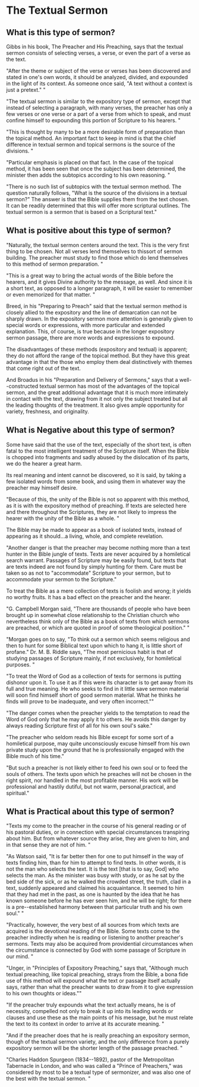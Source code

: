 # The Textual Sermon

## What is this type of sermon?

Gibbs in his book, The Preacher and His Preaching, says that the textual
sermon consists of selecting verses, a verse, or even the part of a
verse as the text.

\"After the theme or subject of the verse or verses has been discovered
and stated in one\'s own words, it should be analyzed, divided, and
expounded in the light of its context. As someone once said, \"A text
without a context is just a pretext.\" \"

\"The textual sermon is similar to the expository type of sermon, except
that instead of selecting a paragraph, with many verses, the preacher
has only a few verses or one verse or a part of a verse from which to
speak, and must confine himself to expounding this portion of Scripture
to his hearers. \"

\"This is thought by many to be a more desirable form of preparation
than the topical method. An important fact to keep in mind is that the
chief difference in textual sermon and topical sermons is the source of
the divisions. \"

\"Particular emphasis is placed on that fact. In the case of the topical
method, it has been seen that once the subject has been determined, the
minister then adds the subtopics according to his own reasoning. \"

\"There is no such list of subtopics with the textual sermon method. The
question naturally follows, \"What is the source of the divisions in a
textual sermon?\" The answer is that the Bible supplies them from the
text chosen. It can be readily determined that this will offer more
scriptural outlines. The textual sermon is a sermon that is based on a
Scriptural text.\"

## What is positive about this type of sermon?

\"Naturally, the textual sermon centers around the text. This is the
very first thing to be chosen. Not all verses lend themselves to
thissort of sermon building. The preacher must study to find those which
do lend themselves to this method of sermon preparation. \"

\"This is a great way to bring the actual words of the Bible before the
hearers, and it gives Divine authority to the message, as well. And
since it is a short text, as opposed to a longer paragraph, it will be
easier to remember or even memorized for that matter. \"

Breed, in his \"Preparing to Preach\" said that the textual sermon
method is closely allied to the expository and the line of demarcation
can not be sharply drawn. In the expository sermon more attention is
generally given to special words or expressions, with more particular
and extended explanation. This, of course, is true because in the longer
expository sermon passage, there are more words and expressions to
expound.

The disadvantages of these methods (expository and textual) is apparent;
they do not afford the range of the topical method. But they have this
great advantage in that the those who employ them deal distinctively
with themes that come right out of the text.

And Broadus in his \"Preparation and Delivery of Sermons,\" says that a
well--constructed textual sermon has most of the advantages of the
topical sermon, and the great additional advantage that it is much more
intimately in contact with the text, drawing from it not only the
subject treated but all the leading thoughts of the treatment. It also
gives ample opportunity for variety, freshness, and originality.

## What is Negative about this type of sermon?

Some have said that the use of the text, especially of the short text,
is often fatal to the most intelligent treatment of the Scripture
itself. When the Bible is chopped into fragments and sadly abused by the
dislocation of its parts, we do the hearer a great harm.

Its real meaning and intent cannot be discovered, so it is said, by
taking a few isolated words from some book, and using them in whatever
way the preacher may himself desire.

\"Because of this, the unity of the Bible is not so apparent with this
method, as it is with the expository method of preaching. If texts are
selected here and there throughout the Scriptures, they are not likely
to impress the hearer with the unity of the Bible as a whole. \"

The Bible may be made to appear as a book of isolated texts, instead of
appearing as it should...a living, whole, and complete revelation.

\"Another danger is that the preacher may become nothing more than a
text hunter in the Bible jungle of texts. Texts are never acquired by a
homiletical search warrant. Passages of Scripture may be easily found,
but texts that are texts indeed are not found by simply hunting for
them. Care must be taken so as not to \"accommodate\" Scripture to your
sermon, but to accommodate your sermon to the Scripture.\"

To treat the Bible as a mere collection of texts is foolish and wrong;
it yields no worthy fruits. It has a bad effect on the preacher and the
hearer.

\"G. Campbell Morgan said, \"There are thousands of people who have been
brought up in somewhat close relationship to the Christian church who
nevertheless think only of the Bible as a book of texts from which
sermons are preached, or which are quoted in proof of some theological
position.\" \"

\"Morgan goes on to say, \"To think out a sermon which seems religious
and then to hunt for some Biblical text upon which to hang it, is little
short of profane.\" Dr. M. B. Riddle says, \"The most pernicious habit
is that of studying passages of Scripture mainly, if not exclusively,
for homiletical purposes. \"

\"To treat the Word of God as a collection of texts for sermons is
putting dishonor upon it. To use it as if this were its character is to
get away from its full and true meaning. He who seeks to find in it
little save sermon material will soon find himself short of good sermon
material. What he thinks he finds will prove to be inadequate, and very
often incorrect.\"\"

\"The danger comes when the preacher yields to the temptation to read
the Word of God only that he may apply it to others. He avoids this
danger by always reading Scripture first of all for his own soul\'s
sake.\"

\"The preacher who seldom reads his Bible except for some sort of a
homiletical purpose, may quite unconsciously excuse himself from his own
private study upon the ground that he is professionally engaged with the
Bible much of his time.\"

\"But such a preacher is not likely either to feed his own soul or to
feed the souls of others. The texts upon which he preaches will not be
chosen in the right spirit, nor handled in the most profitable manner.
His work will be professional and hastily dutiful, but not warm,
personal,practical, and spiritual.\"

## What is Practical about this type of sermon?

\"Texts my come to the preacher in the course of his general reading or
of his pastoral duties, or in connection with special circumstances
transpiring about him. But from whatever source they arise, they are
given to him, and in that sense they are not of him. \"

\"As Watson said, \"It is far better then for one to put himself in the
way of texts finding him, than for him to attempt to find texts. In
other words, it is not the man who selects the text. It is the text
\[that is to say, God\] who selects the man. As the minister was busy
with study, or as he sat by the bed side of the sick, or as he walked
the crowded street, the truth, clad in a text, suddenly appeared and
claimed his acquaintance. It seemed to him that they had met in the
past, as one is haunted by the idea that he has known someone before he
has ever seen him, and he will be right; for there is a pre--established
harmony between that particular truth and his own soul.\" \"

\"Practically, however, the very best of all sources from which texts
are acquired is the devotional reading of the Bible. Some texts come to
the preacher indirectly when he is reading or listening to another
preacher\'s sermons. Texts may also be acquired from providential
circumstances when the circumstance is connected by God with some
passage of Scripture in our mind. \"

\"Unger, in \"Principles of Expository Preaching,\" says that,
\"Although much textual preaching, like topical preaching, strays from
the Bible, a bona fide use of this method will expound what the text or
passage itself actually says, rather than what the preacher wants to
draw from it to give expression to his own thoughts or ideas.\"\"

\"If the preacher truly expounds what the text actually means, he is of
necessity, compelled not only to break it up into its leading words or
clauses and use these as the main points of his message, but he must
relate the text to its context in order to arrive at its accurate
meaning. \"

\"And if the preacher does that he is really preaching an expository
sermon, though of the textual sermon variety, and the only difference
from a purely expository sermon will be the shorter length of the
passage preached. \"

\"Charles Haddon Spurgeon (1834--1892), pastor of the Metropolitan
Tabernacle in London, and who was called a \"Prince of Preachers,\" was
considered by most to be a textual type of sermonizer, and was also one
of the best with the textual sermon. \"
